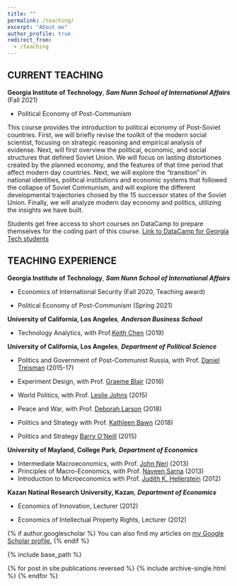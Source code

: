 ```yaml
---
title: ""
permalink: /teaching/
excerpt: "About me"
author_profile: true
redirect_from: 
  - /teaching
---
```

 
## CURRENT TEACHING 

**Georgia  Institute of Technology**, ***Sam Nunn School of International Affairs*** (Fall 2021)           

 * Political Economy of Post-Communism 

This course provides the introduction to political economy of Post-Soviet countries. First, we will briefly revise the toolkit of the modern social scientist, focusing on strategic reasoning and empirical analysis of evidense. Next, will first overview the political, economic, and social structures that defined Soviet Union. We will focus on lasting distortiones created by the planned economy, and the features of that time period that affect modern day countries. Next, we will explore the “transition” in national identities, political institutions and economic systems that followed the collapse of Soviet Communism, and will explore the different developmental trajectories chosed by the 15 successor states of the Soviet Union. Finally, we will analyze modern day economy and politics, utilizing the insights we have built.

Students get free access to short courses on DataCamp to prepare themselves for the coding part of this course. [Link to DataCamp for Georgia Tech students](#link)


## TEACHING EXPERIENCE

**Georgia  Institute of Technology**, ***Sam Nunn School of International Affairs***             

 * Economics of International Security (Fall 2020, Teaching award)

 * Political Economy of Post-Communism (Spring 2021)

**University of California, Los Angeles**, ***Anderson Business School***
 
 * Technology Analytics, with Prof.[Keith Chen](https://www.anderson.ucla.edu/faculty_pages/keith.chen/) (2019)


**University of California, Los Angeles**, ***Department of Political Science***

  * Politics and Government of Post-Communist Russia, with Prof. [Daniel Treisman](https://www.danieltreisman.org/) (2015-17)

  * Experiment Design, with Prof. [Graeme Blair](https://graemeblair.com/) (2016)

  * World Politics, with Prof. [Leslie Johns](https://www.polisci.ucla.edu/people/leslie-johns) (2015)

  * Peace and War, with Prof. [Deborah Larson](https://polisci.ucla.edu/people/deborah-larson) (2018)

  * Politics and Strategy with Prof. [Kathleen Bawn](https://polisci.ucla.edu/people/kathleen-bawn) (2018)

  * Politics and Strategy [Barry O'Neill](https://polisci.ucla.edu/people/barry-oneill) (2015)

**University of Mayland, College Park**, ***Department of Economics***

 * Intermediate Macroeconomics, with Prof. [John Neri](https://www.econ.umd.edu/facultyprofile/neri/john) (2013)
 * Principles of Macro-Economics, with Prof. [Naveen Sarna](https://www.econ.umd.edu/facultyprofile/sarna/naveen) (2013)
 * Introduction to Microeconomics with Prof. [Judith K. Hellerstein](https://www.econ.umd.edu/facultyprofile/hellerstein/judith-k) (2012)

**Kazan Natinal Research University, Kazan**,  ***Department of Economics***

  * Economics of Innovation, Lecturer (2012)

  * Economics of Intellectual Property Rights, Lecturer (2012)



{% if author.googlescholar %}
  You can also find my articles on <u><a href="{{author.googlescholar}}">my Google Scholar profile</a>.</u>
{% endif %}

{% include base_path %}

{% for post in site.publications reversed %}
  {% include archive-single.html %}
{% endfor %}
